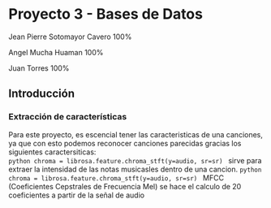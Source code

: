 # Proyecto 3 - Bases de Datos 

Jean Pierre Sotomayor Cavero   100%

Angel Mucha Huaman             100%

Juan Torres                    100%

## Introducción




### Extracción de características
Para este proyecto, es escencial tener las caracteristicas de una canciones, ya que con esto podemos reconocer canciones parecidas gracias los siguientes caractersiticas:  
        ```python
        chroma = librosa.feature.chroma_stft(y=audio, sr=sr)
        ```
        sirve para extraer la intensidad de las notas musicasles dentro de una cancion.
        ```python
        chroma = librosa.feature.chroma_stft(y=audio, sr=sr)
        ```
MFCC (Coeficientes Cepstrales de Frecuencia Mel)
se hace el calculo de 20 coeficientes a partir de la señal de audio 
